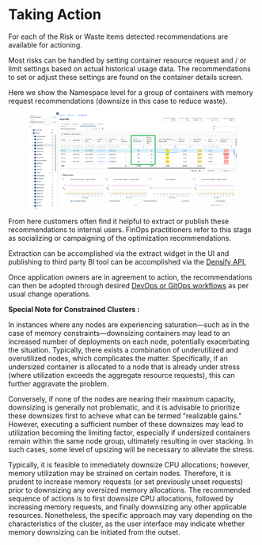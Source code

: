# Taking Action

For each of the Risk or Waste items detected recommendations are available for actioning. &#x20;

Most risks can be handled by setting container resource request and / or limit settings based on actual historical usage data.  The recommendations to set or adjust these settings are found on the container details screen. &#x20;

Here we show the Namespace level for a group of containers with memory request recommendations (downsize in this case to reduce waste).

<figure><img src="../.gitbook/assets/image (22).png" alt=""><figcaption></figcaption></figure>

From here customers often find it helpful to extract or publish these recommendations to internal users.  FinOps practitioners refer to this stage as socializing or campaigning of the optimization recommendations. &#x20;

Extraction can be accomplished via the extract widget in the UI and publishing to third party BI tool can be accomplished via the [Densify API.](../api-and-integration/)

Once application owners are in agreement to action, the recommendations can then be adopted through desired [DevOps or GitOps workflows](../automation/) as per usual change operations.

**Special Note for Constrained Clusters :**

In instances where any nodes are experiencing saturation—such as in the case of memory constraints—downsizing containers may lead to an increased number of deployments on each node, potentially exacerbating the situation. Typically, there exists a combination of underutilized and overutilized nodes, which complicates the matter. Specifically, if an undersized container is allocated to a node that is already under stress (where utilization exceeds the aggregate resource requests), this can further aggravate the problem.

Conversely, if none of the nodes are nearing their maximum capacity, downsizing is generally not problematic, and it is advisable to prioritize these downsizes first to achieve what can be termed "realizable gains." However, executing a sufficient number of these downsizes may lead to utilization becoming the limiting factor, especially if undersized containers remain within the same node group, ultimately resulting in over stacking. In such cases, some level of upsizing will be necessary to alleviate the stress.

Typically, it is feasible to immediately downsize CPU allocations; however, memory utilization may be strained on certain nodes. Therefore, it is prudent to increase memory requests (or set previously unset requests) prior to downsizing any oversized memory allocations. The recommended sequence of actions is to first downsize CPU allocations, followed by increasing memory requests, and finally downsizing any other applicable resources. Nonetheless, the specific approach may vary depending on the characteristics of the cluster, as the user interface may indicate whether memory downsizing can be initiated from the outset.
